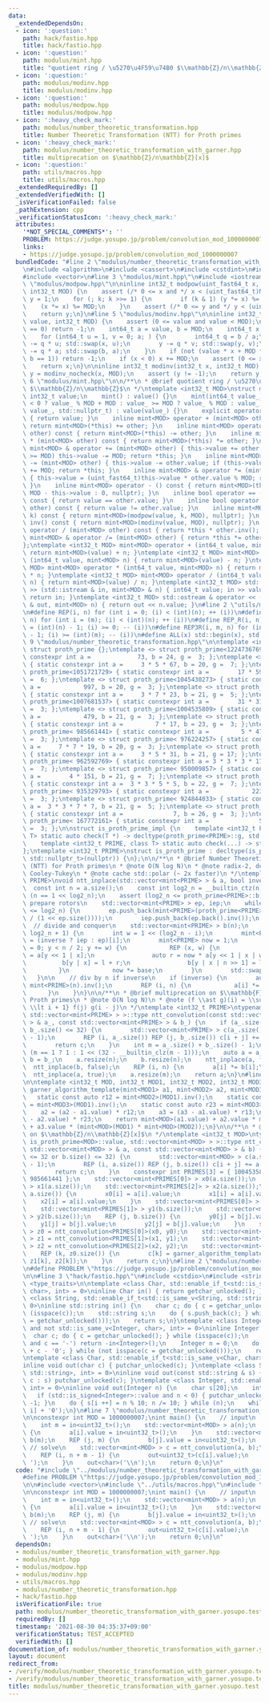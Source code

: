 ```yaml
---
data:
  _extendedDependsOn:
  - icon: ':question:'
    path: hack/fastio.hpp
    title: hack/fastio.hpp
  - icon: ':question:'
    path: modulus/mint.hpp
    title: "quotient ring / \u5270\u4F59\u74B0 $\\mathbb{Z}/n\\mathbb{Z}$"
  - icon: ':question:'
    path: modulus/modinv.hpp
    title: modulus/modinv.hpp
  - icon: ':question:'
    path: modulus/modpow.hpp
    title: modulus/modpow.hpp
  - icon: ':heavy_check_mark:'
    path: modulus/number_theoretic_transformation.hpp
    title: Number Theoretic Transformation (NTT) for Proth primes
  - icon: ':heavy_check_mark:'
    path: modulus/number_theoretic_transformation_with_garner.hpp
    title: multiprecation on $\mathbb{Z}/n\mathbb{Z}[x]$
  - icon: ':question:'
    path: utils/macros.hpp
    title: utils/macros.hpp
  _extendedRequiredBy: []
  _extendedVerifiedWith: []
  _isVerificationFailed: false
  _pathExtension: cpp
  _verificationStatusIcon: ':heavy_check_mark:'
  attributes:
    '*NOT_SPECIAL_COMMENTS*': ''
    PROBLEM: https://judge.yosupo.jp/problem/convolution_mod_1000000007
    links:
    - https://judge.yosupo.jp/problem/convolution_mod_1000000007
  bundledCode: "#line 2 \"modulus/number_theoretic_transformation_with_garner.hpp\"\
    \n#include <algorithm>\n#include <cassert>\n#include <cstdint>\n#include <tuple>\n\
    #include <vector>\n#line 3 \"modulus/mint.hpp\"\n#include <iostream>\n#line 4\
    \ \"modulus/modpow.hpp\"\n\ninline int32_t modpow(uint_fast64_t x, uint64_t k,\
    \ int32_t MOD) {\n    assert (/* 0 <= x and */ x < (uint_fast64_t)MOD);\n    uint_fast64_t\
    \ y = 1;\n    for (; k; k >>= 1) {\n        if (k & 1) (y *= x) %= MOD;\n    \
    \    (x *= x) %= MOD;\n    }\n    assert (/* 0 <= y and */ y < (uint_fast64_t)MOD);\n\
    \    return y;\n}\n#line 5 \"modulus/modinv.hpp\"\n\ninline int32_t modinv_nocheck(int32_t\
    \ value, int32_t MOD) {\n    assert (0 <= value and value < MOD);\n    if (value\
    \ == 0) return -1;\n    int64_t a = value, b = MOD;\n    int64_t x = 0, y = 1;\n\
    \    for (int64_t u = 1, v = 0; a; ) {\n        int64_t q = b / a;\n        x\
    \ -= q * u; std::swap(x, u);\n        y -= q * v; std::swap(y, v);\n        b\
    \ -= q * a; std::swap(b, a);\n    }\n    if (not (value * x + MOD * y == b and\
    \ b == 1)) return -1;\n    if (x < 0) x += MOD;\n    assert (0 <= x and x < MOD);\n\
    \    return x;\n}\n\ninline int32_t modinv(int32_t x, int32_t MOD) {\n    int32_t\
    \ y = modinv_nocheck(x, MOD);\n    assert (y != -1);\n    return y;\n}\n#line\
    \ 6 \"modulus/mint.hpp\"\n\n/**\n * @brief quotient ring / \u5270\u4F59\u74B0\
    \ $\\mathbb{Z}/n\\mathbb{Z}$\n */\ntemplate <int32_t MOD>\nstruct mint {\n   \
    \ int32_t value;\n    mint() : value() {}\n    mint(int64_t value_) : value(value_\
    \ < 0 ? value_ % MOD + MOD : value_ >= MOD ? value_ % MOD : value_) {}\n    mint(int32_t\
    \ value_, std::nullptr_t) : value(value_) {}\n    explicit operator bool() const\
    \ { return value; }\n    inline mint<MOD> operator + (mint<MOD> other) const {\
    \ return mint<MOD>(*this) += other; }\n    inline mint<MOD> operator - (mint<MOD>\
    \ other) const { return mint<MOD>(*this) -= other; }\n    inline mint<MOD> operator\
    \ * (mint<MOD> other) const { return mint<MOD>(*this) *= other; }\n    inline\
    \ mint<MOD> & operator += (mint<MOD> other) { this->value += other.value; if (this->value\
    \ >= MOD) this->value -= MOD; return *this; }\n    inline mint<MOD> & operator\
    \ -= (mint<MOD> other) { this->value -= other.value; if (this->value <    0) this->value\
    \ += MOD; return *this; }\n    inline mint<MOD> & operator *= (mint<MOD> other)\
    \ { this->value = (uint_fast64_t)this->value * other.value % MOD; return *this;\
    \ }\n    inline mint<MOD> operator - () const { return mint<MOD>(this->value ?\
    \ MOD - this->value : 0, nullptr); }\n    inline bool operator == (mint<MOD> other)\
    \ const { return value == other.value; }\n    inline bool operator != (mint<MOD>\
    \ other) const { return value != other.value; }\n    inline mint<MOD> pow(uint64_t\
    \ k) const { return mint<MOD>(modpow(value, k, MOD), nullptr); }\n    inline mint<MOD>\
    \ inv() const { return mint<MOD>(modinv(value, MOD), nullptr); }\n    inline mint<MOD>\
    \ operator / (mint<MOD> other) const { return *this * other.inv(); }\n    inline\
    \ mint<MOD> & operator /= (mint<MOD> other) { return *this *= other.inv(); }\n\
    };\ntemplate <int32_t MOD> mint<MOD> operator + (int64_t value, mint<MOD> n) {\
    \ return mint<MOD>(value) + n; }\ntemplate <int32_t MOD> mint<MOD> operator -\
    \ (int64_t value, mint<MOD> n) { return mint<MOD>(value) - n; }\ntemplate <int32_t\
    \ MOD> mint<MOD> operator * (int64_t value, mint<MOD> n) { return mint<MOD>(value)\
    \ * n; }\ntemplate <int32_t MOD> mint<MOD> operator / (int64_t value, mint<MOD>\
    \ n) { return mint<MOD>(value) / n; }\ntemplate <int32_t MOD> std::istream & operator\
    \ >> (std::istream & in, mint<MOD> & n) { int64_t value; in >> value; n = value;\
    \ return in; }\ntemplate <int32_t MOD> std::ostream & operator << (std::ostream\
    \ & out, mint<MOD> n) { return out << n.value; }\n#line 2 \"utils/macros.hpp\"\
    \n#define REP(i, n) for (int i = 0; (i) < (int)(n); ++ (i))\n#define REP3(i, m,\
    \ n) for (int i = (m); (i) < (int)(n); ++ (i))\n#define REP_R(i, n) for (int i\
    \ = (int)(n) - 1; (i) >= 0; -- (i))\n#define REP3R(i, m, n) for (int i = (int)(n)\
    \ - 1; (i) >= (int)(m); -- (i))\n#define ALL(x) std::begin(x), std::end(x)\n#line\
    \ 9 \"modulus/number_theoretic_transformation.hpp\"\n\ntemplate <int32_t PRIME>\
    \ struct proth_prime {};\ntemplate <> struct proth_prime<1224736769> { static\
    \ constexpr int a =             73, b = 24, g =  3; };\ntemplate <> struct proth_prime<1053818881>\
    \ { static constexpr int a =     3 * 5 * 67, b = 20, g =  7; };\ntemplate <> struct\
    \ proth_prime<1051721729> { static constexpr int a =        17 * 59, b = 20, g\
    \ =  6; };\ntemplate <> struct proth_prime<1045430273> { static constexpr int\
    \ a =            997, b = 20, g =  3; };\ntemplate <> struct proth_prime<1012924417>\
    \ { static constexpr int a =     3 * 7 * 23, b = 21, g =  5; };\ntemplate <> struct\
    \ proth_prime<1007681537> { static constexpr int a =        31 * 31, b = 20, g\
    \ =  3; };\ntemplate <> struct proth_prime<1004535809> { static constexpr int\
    \ a =            479, b = 21, g =  3; };\ntemplate <> struct proth_prime< 998244353>\
    \ { static constexpr int a =         7 * 17, b = 23, g =  3; };\ntemplate <> struct\
    \ proth_prime< 985661441> { static constexpr int a =         5 * 47, b = 22, g\
    \ =  3; };\ntemplate <> struct proth_prime< 976224257> { static constexpr int\
    \ a =     7 * 7 * 19, b = 20, g =  3; };\ntemplate <> struct proth_prime< 975175681>\
    \ { static constexpr int a =     3 * 5 * 31, b = 21, g = 17; };\ntemplate <> struct\
    \ proth_prime< 962592769> { static constexpr int a = 3 * 3 * 3 * 17, b = 21, g\
    \ =  7; };\ntemplate <> struct proth_prime< 950009857> { static constexpr int\
    \ a =        4 * 151, b = 21, g =  7; };\ntemplate <> struct proth_prime< 943718401>\
    \ { static constexpr int a =  3 * 3 * 5 * 5, b = 22, g =  7; };\ntemplate <> struct\
    \ proth_prime< 935329793> { static constexpr int a =            223, b = 22, g\
    \ =  3; };\ntemplate <> struct proth_prime< 924844033> { static constexpr int\
    \ a =  3 * 3 * 7 * 7, b = 21, g =  5; };\ntemplate <> struct proth_prime< 469762049>\
    \ { static constexpr int a =              7, b = 26, g =  3; };\ntemplate <> struct\
    \ proth_prime< 167772161> { static constexpr int a =              5, b = 25, g\
    \ =  3; };\n\nstruct is_proth_prime_impl {\n    template <int32_t PRIME, class\
    \ T> static auto check(T *) -> decltype(proth_prime<PRIME>::g, std::true_type());\n\
    \    template <int32_t PRIME, class T> static auto check(...) -> std::false_type;\n\
    };\ntemplate <int32_t PRIME>\nstruct is_proth_prime : decltype(is_proth_prime_impl::check<PRIME,\
    \ std::nullptr_t>(nullptr)) {\n};\n\n/**\n * @brief Number Theoretic Transformation\
    \ (NTT) for Proth primes\n * @note O(N log N)\n * @note radix-2, decimation-in-frequency,\
    \ Cooley-Tukey\n * @note cache std::polar (~ 2x faster)\n */\ntemplate <int32_t\
    \ PRIME>\nvoid ntt_inplace(std::vector<mint<PRIME> > & a, bool inverse) {\n  \
    \  const int n = a.size();\n    const int log2_n = __builtin_ctz(n);\n    assert\
    \ (n == 1 << log2_n);\n    assert (log2_n <= proth_prime<PRIME>::b);\n\n    //\
    \ prepare rotors\n    std::vector<mint<PRIME> > ep, iep;\n    while ((int)ep.size()\
    \ <= log2_n) {\n        ep.push_back(mint<PRIME>(proth_prime<PRIME>::g).pow(mint<PRIME>(-1).value\
    \ / (1 << ep.size())));\n        iep.push_back(ep.back().inv());\n    }\n\n  \
    \  // divide and conquer\n    std::vector<mint<PRIME> > b(n);\n    REP3 (i, 1,\
    \ log2_n + 1) {\n        int w = 1 << (log2_n - i);\n        mint<PRIME> base\
    \ = (inverse ? iep : ep)[i];\n        mint<PRIME> now = 1;\n        for (int y\
    \ = 0; y < n / 2; y += w) {\n            REP (x, w) {\n                auto l\
    \ = a[y << 1 | x];\n                auto r = now * a[y << 1 | x | w];\n      \
    \          b[y | x] = l + r;\n                b[y | x | n >> 1] = l - r;\n   \
    \         }\n            now *= base;\n        }\n        std::swap(a, b);\n \
    \   }\n\n    // div by n if inverse\n    if (inverse) {\n        auto n_inv =\
    \ mint<PRIME>(n).inv();\n        REP (i, n) {\n            a[i] *= n_inv;\n  \
    \      }\n    }\n}\n\n/**\n * @brief multiprecation on $\\mathbb{F}_p[x]$ for\
    \ Proth primes\n * @note O(N log N)\n * @note (f \\ast g)(i) = \\sum_{0 \\le j\
    \ \\lt i + 1} f(j) g(i - j)\n */\ntemplate <int32_t PRIME>\ntypename std::enable_if<is_proth_prime<PRIME>::value,\
    \ std::vector<mint<PRIME> > >::type ntt_convolution(const std::vector<mint<PRIME>\
    \ > & a_, const std::vector<mint<PRIME> > & b_) {\n    if (a_.size() <= 32 or\
    \ b_.size() <= 32) {\n        std::vector<mint<PRIME> > c(a_.size() + b_.size()\
    \ - 1);\n        REP (i, a_.size()) REP (j, b_.size()) c[i + j] += a_[i] * b_[j];\n\
    \        return c;\n    }\n    int m = a_.size() + b_.size() - 1;\n    int n =\
    \ (m == 1 ? 1 : 1 << (32 - __builtin_clz(m - 1)));\n    auto a = a_;\n    auto\
    \ b = b_;\n    a.resize(n);\n    b.resize(n);\n    ntt_inplace(a, false);\n  \
    \  ntt_inplace(b, false);\n    REP (i, n) {\n        a[i] *= b[i];\n    }\n  \
    \  ntt_inplace(a, true);\n    a.resize(m);\n    return a;\n}\n#line 10 \"modulus/number_theoretic_transformation_with_garner.hpp\"\
    \n\ntemplate <int32_t MOD, int32_t MOD1, int32_t MOD2, int32_t MOD3>\nmint<MOD>\
    \ garner_algorithm_template(mint<MOD1> a1, mint<MOD2> a2, mint<MOD3> a3) {\n \
    \   static const auto r12 = mint<MOD2>(MOD1).inv();\n    static const auto r13\
    \ = mint<MOD3>(MOD1).inv();\n    static const auto r23 = mint<MOD3>(MOD2).inv();\n\
    \    a2 = (a2 - a1.value) * r12;\n    a3 = (a3 - a1.value) * r13;\n    a3 = (a3\
    \ - a2.value) * r23;\n    return mint<MOD>(a1.value) + a2.value * mint<MOD>(MOD1)\
    \ + a3.value * (mint<MOD>(MOD1) * mint<MOD>(MOD2));\n}\n\n/**\n * @brief multiprecation\
    \ on $\\mathbb{Z}/n\\mathbb{Z}[x]$\n */\ntemplate <int32_t MOD>\ntypename std::enable_if<not\
    \ is_proth_prime<MOD>::value, std::vector<mint<MOD> > >::type ntt_convolution(const\
    \ std::vector<mint<MOD> > & a, const std::vector<mint<MOD> > & b) {\n    if (a.size()\
    \ <= 32 or b.size() <= 32) {\n        std::vector<mint<MOD> > c(a.size() + b.size()\
    \ - 1);\n        REP (i, a.size()) REP (j, b.size()) c[i + j] += a[i] * b[j];\n\
    \        return c;\n    }\n    constexpr int PRIMES[3] = { 1004535809, 998244353,\
    \ 985661441 };\n    std::vector<mint<PRIMES[0]> > x0(a.size());\n    std::vector<mint<PRIMES[1]>\
    \ > x1(a.size());\n    std::vector<mint<PRIMES[2]> > x2(a.size());\n    REP (i,\
    \ a.size()) {\n        x0[i] = a[i].value;\n        x1[i] = a[i].value;\n    \
    \    x2[i] = a[i].value;\n    }\n    std::vector<mint<PRIMES[0]> > y0(b.size());\n\
    \    std::vector<mint<PRIMES[1]> > y1(b.size());\n    std::vector<mint<PRIMES[2]>\
    \ > y2(b.size());\n    REP (j, b.size()) {\n        y0[j] = b[j].value;\n    \
    \    y1[j] = b[j].value;\n        y2[j] = b[j].value;\n    }\n    std::vector<mint<PRIMES[0]>\
    \ > z0 = ntt_convolution<PRIMES[0]>(x0, y0);\n    std::vector<mint<PRIMES[1]>\
    \ > z1 = ntt_convolution<PRIMES[1]>(x1, y1);\n    std::vector<mint<PRIMES[2]>\
    \ > z2 = ntt_convolution<PRIMES[2]>(x2, y2);\n    std::vector<mint<MOD> > c(z0.size());\n\
    \    REP (k, z0.size()) {\n        c[k] = garner_algorithm_template<MOD>(z0[k],\
    \ z1[k], z2[k]);\n    }\n    return c;\n}\n#line 2 \"modulus/number_theoretic_transformation_with_garner.yosupo.test.cpp\"\
    \n#define PROBLEM \"https://judge.yosupo.jp/problem/convolution_mod_1000000007\"\
    \n\n#line 3 \"hack/fastio.hpp\"\n#include <cstdio>\n#include <string>\n#include\
    \ <type_traits>\n\ntemplate <class Char, std::enable_if_t<std::is_same_v<Char,\
    \ char>, int> = 0>\ninline Char in() { return getchar_unlocked(); }\ntemplate\
    \ <class String, std::enable_if_t<std::is_same_v<String, std::string>, int> =\
    \ 0>\ninline std::string in() {\n    char c; do { c = getchar_unlocked(); } while\
    \ (isspace(c));\n    std::string s;\n    do { s.push_back(c); } while (not isspace(c\
    \ = getchar_unlocked()));\n    return s;\n}\ntemplate <class Integer, std::enable_if_t<std::is_integral_v<Integer>\
    \ and not std::is_same_v<Integer, char>, int> = 0>\ninline Integer in() {\n  \
    \  char c; do { c = getchar_unlocked(); } while (isspace(c));\n    if (std::is_signed<Integer>::value\
    \ and c == '-') return -in<Integer>();\n    Integer n = 0;\n    do { n = n * 10\
    \ + c - '0'; } while (not isspace(c = getchar_unlocked()));\n    return n;\n}\n\
    \ntemplate <class Char, std::enable_if_t<std::is_same_v<Char, char>, int> = 0>\n\
    inline void out(char c) { putchar_unlocked(c); }\ntemplate <class String, std::enable_if_t<std::is_same_v<String,\
    \ std::string>, int> = 0>\ninline void out(const std::string & s) { for (char\
    \ c : s) putchar_unlocked(c); }\ntemplate <class Integer, std::enable_if_t<std::is_integral_v<Integer>,\
    \ int> = 0>\ninline void out(Integer n) {\n    char s[20];\n    int i = 0;\n \
    \   if (std::is_signed<Integer>::value and n < 0) { putchar_unlocked('-'); n *=\
    \ -1; }\n    do { s[i ++] = n % 10; n /= 10; } while (n);\n    while (i) putchar_unlocked(s[--\
    \ i] + '0');\n}\n#line 7 \"modulus/number_theoretic_transformation_with_garner.yosupo.test.cpp\"\
    \n\nconstexpr int MOD = 1000000007;\nint main() {\n    // input\n    int n = in<uint32_t>();\n\
    \    int m = in<uint32_t>();\n    std::vector<mint<MOD> > a(n);\n    REP (i, n)\
    \ {\n        a[i].value = in<uint32_t>();\n    }\n    std::vector<mint<MOD> >\
    \ b(m);\n    REP (j, m) {\n        b[j].value = in<uint32_t>();\n    }\n\n   \
    \ // solve\n    std::vector<mint<MOD> > c = ntt_convolution(a, b);\n\n    // output\n\
    \    REP (i, n + m - 1) {\n        out<uint32_t>(c[i].value);\n        out<char>('\
    \ ');\n    }\n    out<char>('\\n');\n    return 0;\n}\n"
  code: "#include \"../modulus/number_theoretic_transformation_with_garner.hpp\"\n\
    #define PROBLEM \"https://judge.yosupo.jp/problem/convolution_mod_1000000007\"\
    \n\n#include <vector>\n#include \"../utils/macros.hpp\"\n#include \"../hack/fastio.hpp\"\
    \n\nconstexpr int MOD = 1000000007;\nint main() {\n    // input\n    int n = in<uint32_t>();\n\
    \    int m = in<uint32_t>();\n    std::vector<mint<MOD> > a(n);\n    REP (i, n)\
    \ {\n        a[i].value = in<uint32_t>();\n    }\n    std::vector<mint<MOD> >\
    \ b(m);\n    REP (j, m) {\n        b[j].value = in<uint32_t>();\n    }\n\n   \
    \ // solve\n    std::vector<mint<MOD> > c = ntt_convolution(a, b);\n\n    // output\n\
    \    REP (i, n + m - 1) {\n        out<uint32_t>(c[i].value);\n        out<char>('\
    \ ');\n    }\n    out<char>('\\n');\n    return 0;\n}\n"
  dependsOn:
  - modulus/number_theoretic_transformation_with_garner.hpp
  - modulus/mint.hpp
  - modulus/modpow.hpp
  - modulus/modinv.hpp
  - utils/macros.hpp
  - modulus/number_theoretic_transformation.hpp
  - hack/fastio.hpp
  isVerificationFile: true
  path: modulus/number_theoretic_transformation_with_garner.yosupo.test.cpp
  requiredBy: []
  timestamp: '2021-08-30 04:35:37+09:00'
  verificationStatus: TEST_ACCEPTED
  verifiedWith: []
documentation_of: modulus/number_theoretic_transformation_with_garner.yosupo.test.cpp
layout: document
redirect_from:
- /verify/modulus/number_theoretic_transformation_with_garner.yosupo.test.cpp
- /verify/modulus/number_theoretic_transformation_with_garner.yosupo.test.cpp.html
title: modulus/number_theoretic_transformation_with_garner.yosupo.test.cpp
---
```

